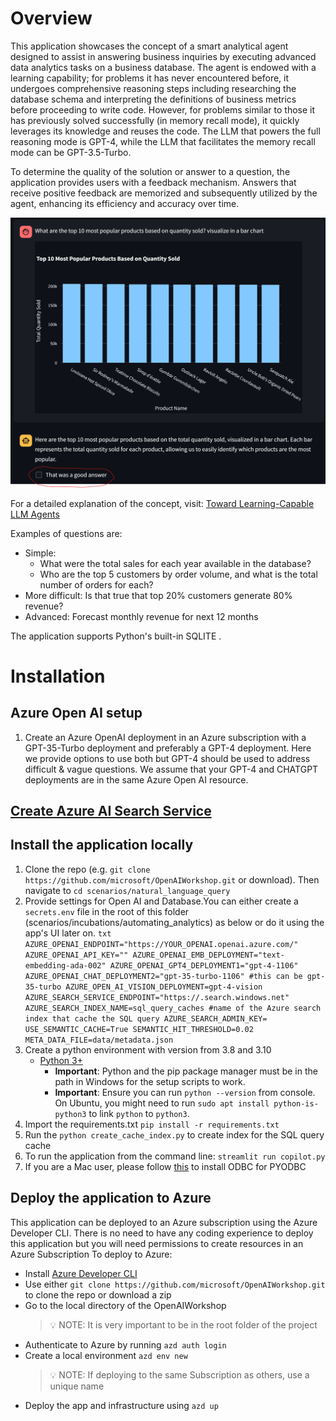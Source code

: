 # Overview
This application showcases the concept of a smart analytical agent designed to assist in answering business inquiries by executing advanced data analytics tasks on a business database. The agent is endowed with a learning capability; for problems it has never encountered before, it undergoes comprehensive reasoning steps including researching the database schema and interpreting the definitions of business metrics before proceeding to write code. However, for problems similar to those it has previously solved successfully (in memory recall mode), it quickly leverages its knowledge and reuses the code. The LLM that powers the full reasoning mode is GPT-4, while the LLM that facilitates the memory recall mode can be GPT-3.5-Turbo.

To determine the quality of the solution or answer to a question, the application provides users with a feedback mechanism. Answers that receive positive feedback are memorized and subsequently utilized by the agent, enhancing its efficiency and accuracy over time.

![Sample scenario](./data/plot1.png)

For a detailed explanation of the concept, visit: [Toward Learning-Capable LLM Agents](https://medium.com/data-science-at-microsoft/toward-learning-capable-llm-agents-72db3737e1c2)

Examples of questions are:
- Simple: 
    - What were the total sales for each year available in the database?
    - Who are the top 5 customers by order volume, and what is the total number of orders for each?
- More difficult: Is that true that top 20% customers generate 80% revenue?
- Advanced: Forecast monthly revenue for next 12 months

The application supports Python's built-in SQLITE .
# Installation 
## Azure Open AI setup
1. Create an Azure OpenAI deployment in an Azure subscription with a GPT-35-Turbo deployment and preferably a GPT-4 deployment.
Here we provide options to use both but GPT-4 should be used to address difficult & vague  questions.
We assume that your GPT-4 and CHATGPT deployments are in the same Azure Open AI resource.
## [Create Azure AI Search Service](https://learn.microsoft.com/en-us/azure/search/search-create-service-portal)

## Install the application locally 
1. Clone the repo (e.g. ```git clone https://github.com/microsoft/OpenAIWorkshop.git``` or download). Then navigate to ```cd scenarios/natural_language_query```
2. Provide settings for Open AI and Database.You can either create a `secrets.env` file in the root of this folder (scenarios/incubations/automating_analytics) as below or do it using the app's UI later on. 
        ```txt
        AZURE_OPENAI_ENDPOINT="https://YOUR_OPENAI.openai.azure.com/"
        AZURE_OPENAI_API_KEY=""
        AZURE_OPENAI_EMB_DEPLOYMENT="text-embedding-ada-002"
        AZURE_OPENAI_GPT4_DEPLOYMENT1="gpt-4-1106"
        AZURE_OPENAI_CHAT_DEPLOYMENT2="gpt-35-turbo-1106" #this can be gpt-35-turbo
        AZURE_OPEN_AI_VISION_DEPLOYMENT=gpt-4-vision
        AZURE_SEARCH_SERVICE_ENDPOINT="https://.search.windows.net"
        AZURE_SEARCH_INDEX_NAME=sql_query_caches #name of the Azure search index that cache the SQL query
        AZURE_SEARCH_ADMIN_KEY=
        USE_SEMANTIC_CACHE=True
        SEMANTIC_HIT_THRESHOLD=0.02
        META_DATA_FILE=data/metadata.json
        ```
4. Create a python environment with version from 3.8 and 3.10
    - [Python 3+](https://www.python.org/downloads/)
        - **Important**: Python and the pip package manager must be in the path in Windows for the setup scripts to work.
        - **Important**: Ensure you can run `python --version` from console. On Ubuntu, you might need to run `sudo apt install python-is-python3` to link `python` to `python3`. 
5. Import the requirements.txt `pip install -r requirements.txt`
6. Run the ```python create_cache_index.py``` to create index for the SQL query cache
7. To run the application from the command line: `streamlit run copilot.py`
8. If you are a Mac user, please follow [this](https://learn.microsoft.com/en-us/sql/connect/odbc/linux-mac/install-microsoft-odbc-driver-sql-server-macos?view=sql-server-ver16) to install ODBC for PYODBC
## Deploy the application to Azure 
This application can be deployed to an Azure subscription using the Azure Developer CLI. 
There is no need to have any coding experience to deploy this application but you will need permissions to create resources in an Azure Subscription
To deploy to Azure:
- Install [Azure Developer CLI](https://aka.ms/azure-dev/install)   
- Use either `git clone https://github.com/microsoft/OpenAIWorkshop.git` to clone the repo or download a zip
- Go to the local directory of the OpenAIWorkshop
    > 💡 NOTE: It is very important to be in the root folder of the project
- Authenticate to Azure by running `azd auth login`
- Create a local environment `azd env new`
    > 💡 NOTE: If deploying to the same Subscription as others, use a unique name
- Deploy the app and infrastructure using `azd up`




